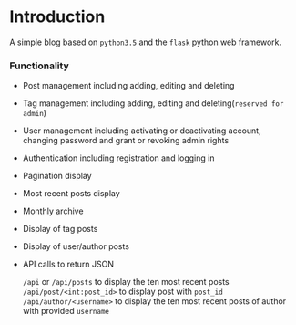 # Introduction
A simple blog based on `python3.5` and the `flask` python web framework.

### Functionality
- Post management including adding, editing and deleting
- Tag management including adding, editing and deleting(`reserved for admin`)
- User management including activating or deactivating account, changing password and grant or revoking admin rights
- Authentication including registration and logging in
- Pagination display
- Most recent posts display
- Monthly archive
- Display of tag posts
- Display of user/author posts
- API calls to return JSON

   `/api` or `/api/posts` to display the ten most recent posts
   `/api/post/<int:post_id>` to display post with `post_id`
   `/api/author/<username>` to display the ten most recent posts of author with provided `username`